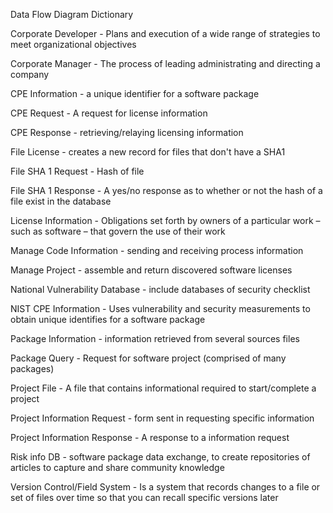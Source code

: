 Data Flow Diagram Dictionary

Corporate Developer - Plans and execution of a wide range of strategies to meet organizational objectives

Corporate Manager - The process of leading administrating and directing a company

CPE Information - a unique identifier for a software package

CPE Request - A request for license information

CPE Response - retrieving/relaying licensing information

File License - creates a new record for files that don't have a SHA1

File SHA 1 Request - Hash of file

File SHA 1  Response - A yes/no response as to whether or not the hash of a file exist in the database



License Information - Obligations set forth by owners of a particular work – such as software – that govern the use of their work

Manage Code Information - sending and receiving process information

Manage Project - assemble and return discovered software licenses

National Vulnerability Database - include databases of security checklist

NIST CPE Information - Uses vulnerability and security measurements to obtain unique identifies for a software package

Package Information - information retrieved from several sources files

Package Query - Request for software project (comprised of many packages)

Project File - A file that contains informational required to start/complete a project

Project Information Request - form sent in requesting specific information

Project Information Response - A response to a information request

Risk info DB - software package data exchange, to create repositories of articles to capture and share community knowledge

Version Control/Field System - Is a system that records changes to a file or set of files over time so that you can recall specific versions later
